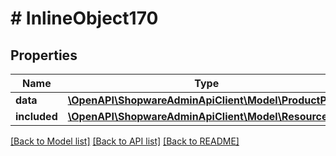 # # InlineObject170

## Properties

Name | Type | Description | Notes
------------ | ------------- | ------------- | -------------
**data** | [**\OpenAPI\ShopwareAdminApiClient\Model\ProductPrice**](ProductPrice.md) |  | [optional]
**included** | [**\OpenAPI\ShopwareAdminApiClient\Model\Resource[]**](Resource.md) |  | [optional]

[[Back to Model list]](../../README.md#models) [[Back to API list]](../../README.md#endpoints) [[Back to README]](../../README.md)
